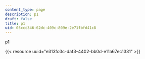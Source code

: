 ```yaml
---
content_type: page
description: p1
draft: false
title: p1
uid: 05ccc346-62dc-409c-809e-2e71fbfd41c8
---
```

p1

{{< resource uuid="e313fc0c-daf3-4402-bb0d-e11a67ec1331" >}}